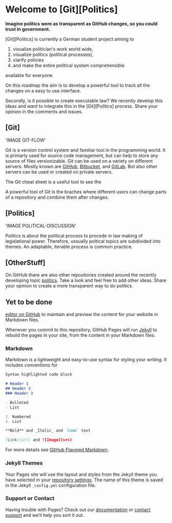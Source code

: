 # Welcome to [Git][Politics]

**Imagine politics were as transparent as GitHub changes, so you could trust in government.**

[Git][Politics] is currently a German student project aiming to 

1. visualize politician's work world wide,
2. visualize politics (political processes),
3. clarify policies
4. and make the entire political system comprehensible 

available for everyone. 



On this roadmap the aim is to develop a powerful tool to track all the changes on a easy to use interface. 

Secondly, is it possible to create executable law? We recently develop this ideas and want to integrate this in the [Git][Politics] process. Share your opinion in the comments and issues.

## [Git] 

'IMAGE GIT-FLOW'

Git is a version control system and familiar tool in the programming world. It is primarly used for source code management, but can help to store any source of files versionizable. Git can be used on a variety on different servers. Mostly known are [GitHub](https://github.com), [Bitbucket](https://bitbucket.com), and [GitLab](https://gitlab.com). But also other servers can be used or created on private servers.

The Git cheat sheet is a useful tool to see the 



A powerful tool of Git is the braches where different users can change parts of a repository and combine them after changes. 

## [Politics]

'IMAGE POLITICAL-DISCUSSION'

Politics is about the political process to procede in law making of legislational power. Therefore, ussually poltical topics are subdivided into themes. An adaptable, iterable process is common practice. 



## [OtherStuff]

On GitHub there are also other repositories created around the recently developing topic [politics](https://github.com/topics/politics). Take a look and feel free to add other ideas. Share your opinion to create a more transparent way to do politics. 

## Yet to be done


[editor on GitHub](https://github.com/sebastianwindeck/GitPolitics/edit/master/README.md) to maintain and preview the content for your website in Markdown files.

Whenever you commit to this repository, GitHub Pages will run [Jekyll](https://jekyllrb.com/) to rebuild the pages in your site, from the content in your Markdown files.

### Markdown

Markdown is a lightweight and easy-to-use syntax for styling your writing. It includes conventions for

```markdown
Syntax highlighted code block

# Header 1
## Header 2
### Header 3

- Bulleted
- List

1. Numbered
2. List

**Bold** and _Italic_ and `Code` text

[Link](url) and ![Image](src)
```

For more details see [GitHub Flavored Markdown](https://guides.github.com/features/mastering-markdown/).

### Jekyll Themes

Your Pages site will use the layout and styles from the Jekyll theme you have selected in your [repository settings](https://github.com/sebastianwindeck/GitPolitics/settings). The name of this theme is saved in the Jekyll `_config.yml` configuration file.

### Support or Contact

Having trouble with Pages? Check out our [documentation](https://help.github.com/categories/github-pages-basics/) or [contact support](https://github.com/contact) and we’ll help you sort it out.

